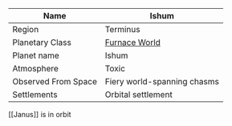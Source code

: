 | Name | Ishum |
| ---  | --- |
| Region |  Terminus  |
| Planetary Class |  [Furnace World](datasworn:oracle_collection:starforged/planet/furnace)  |
| Planet name |  Ishum  |
| Atmosphere |  Toxic  |
| Observed From Space |  Fiery world-spanning chasms  |
| Settlements |  Orbital settlement  |

[[Janus]] is in orbit